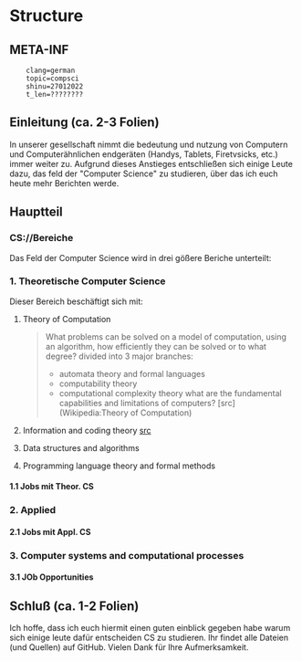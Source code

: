 # Structure
<!--markdownlint-disable-file-->
## META-INF
````
	clang=german
	topic=compsci
	shinu=27012022
	t_len=????????
````

## Einleitung (ca. 2-3 Folien)
In unserer gesellschaft nimmt die bedeutung und nutzung von Computern und Computerähnlichen endgeräten (Handys, Tablets, Firetvsicks, etc.) immer weiter zu. 
Aufgrund dieses Anstieges entschließen sich einige Leute dazu, das feld der "Computer Science" zu studieren, 
über das ich euch heute mehr Berichten werde.

## Hauptteil 

### CS://Bereiche
Das Feld der Computer Science wird in drei gößere Beriche unterteilt:

### 1. Theoretische Computer Science
Dieser Bereich beschäftigt sich mit:
1. Theory of Computation
	> What problems can be solved on a model of computation, using an algorithm, how efficiently they can be solved or to what degree?
	> divided into 3 major branches:
	> - automata theory and formal languages
	> - computability theory 
	> - computational complexity theory
	> what are the fundamental capabilities and limitations of computers?
	[src](Wikipedia:Theory of Computation)

2. Information and coding theory
	[src](https://www.cl.cam.ac.uk/teaching/0809/InfoTheory/InfoTheoryLectures.pdf)

3. Data structures and algorithms

4. Programming language theory and formal methods

#### 1.1 Jobs mit Theor. CS

### 2. Applied 

#### 2.1 Jobs mit Appl. CS

### 3. Computer systems and computational processes

#### 3.1 JOb Opportunities

## Schluß (ca. 1-2 Folien)

Ich hoffe, dass ich euch hiermit einen guten einblick gegeben habe warum sich einige leute dafür entscheiden CS zu studieren. Ihr findet alle Dateien (und Quellen) auf GitHub. Vielen Dank für Ihre Aufmerksamkeit.